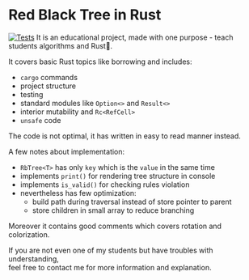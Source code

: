 # Red Black Tree in Rust

[![Tests](https://github.com/chocolacula/rb_tree/actions/workflows/rust.yml/badge.svg)](https://github.com/chocolacula/rb_tree/actions/workflows/rust.yml)
It is an educational project, made with one purpose - teach students algorithms and Rust🦀.  

It covers basic Rust topics like borrowing and includes:

- `cargo` commands
- project structure
- testing
- standard modules like `Option<>` and `Result<>`
- interior mutability and `Rc<RefCell>`
- `unsafe` code

The code is not optimal, it has written in easy to read manner instead.  

A few notes about implementation:

- `RbTree<T>` has only `key` which is the `value` in the same time
- implements `print()` for rendering tree structure in console
- implements `is_valid()` for checking rules violation
- nevertheless has few optimization:
  - build path during traversal instead of store pointer to parent
  - store children in small array to reduce branching

Moreover it contains good comments which covers rotation and colorization.

If you are not even one of my students but have troubles with understanding,  
feel free to contact me for more information and explanation.
